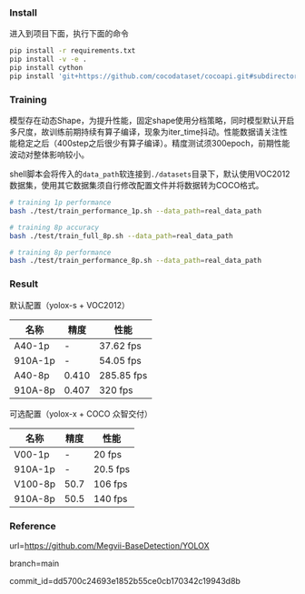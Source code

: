 ### Install

进入到项目下面，执行下面的命令

```bash
pip install -r requirements.txt
pip install -v -e .
pip install cython 
pip install 'git+https://github.com/cocodataset/cocoapi.git#subdirectory=PythonAPI'
```



### Training

模型存在动态Shape，为提升性能，固定shape使用分档策略，同时模型默认开启多尺度，故训练前期持续有算子编译，现象为iter_time抖动。性能数据请关注性能稳定之后（400step之后很少有算子编译）。精度测试须300epoch，前期性能波动对整体影响较小。

shell脚本会将传入的`data_path`软连接到`./datasets`目录下，默认使用VOC2012数据集，使用其它数据集须自行修改配置文件并将数据转为COCO格式。


```bash
# training 1p performance
bash ./test/train_performance_1p.sh --data_path=real_data_path

# training 8p accuracy
bash ./test/train_full_8p.sh --data_path=real_data_path

# training 8p performance
bash ./test/train_performance_8p.sh --data_path=real_data_path
```


### Result
默认配置（yolox-s + VOC2012）

| 名称   | 精度 | 性能    |
| ------ | ---- | ------- |
| A40-1p | -    | 37.62 fps |
| 910A-1p | -    | 54.05 fps |
| A40-8p | 0.410 | 285.85 fps|
| 910A-8p | 0.407 | 320 fps  |

可选配置（yolox-x + COCO 众智交付）

| 名称   | 精度 | 性能    |
| ------ | ---- | ------- |
| V00-1p | -    | 20 fps   |
| 910A-1p | -    | 20.5 fps |
| V100-8p | 50.7 | 106 fps  |
| 910A-8p | 50.5 | 140 fps  |

### Reference

url=https://github.com/Megvii-BaseDetection/YOLOX

branch=main

commit_id=dd5700c24693e1852b55ce0cb170342c19943d8b
